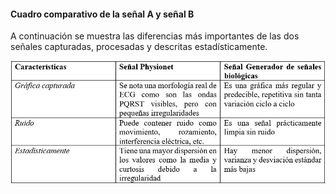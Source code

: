 #### Cuadro comparativo de la señal A y señal B

A continuación se muestra las diferencias más importantes de las dos señales capturadas, procesadas y descritas estadísticamente.

![](https://github.com/TomasCobos-rgb/INFORME-1-LAB-SE-ALES-/blob/main/CARPETA%20IMAGENES/Cuadro%20comparativo.JPG?raw=true)
